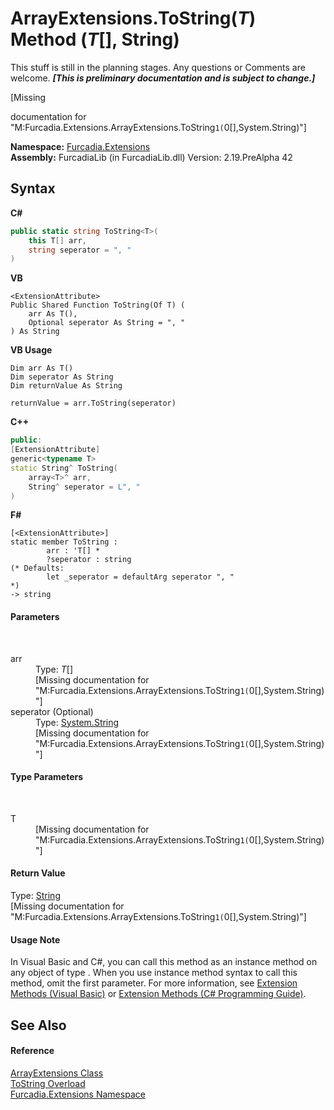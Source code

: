 # ArrayExtensions.ToString(*T*) Method (*T*[], String)
This stuff is still in the planning stages. Any questions or Comments are welcome. _**\[This is preliminary documentation and is subject to change.\]**_

\[Missing <summary> documentation for "M:Furcadia.Extensions.ArrayExtensions.ToString``1(``0[],System.String)"\]

**Namespace:**&nbsp;<a href="N_Furcadia_Extensions">Furcadia.Extensions</a><br />**Assembly:**&nbsp;FurcadiaLib (in FurcadiaLib.dll) Version: 2.19.PreAlpha 42

## Syntax

**C#**<br />
``` C#
public static string ToString<T>(
	this T[] arr,
	string seperator = ", "
)

```

**VB**<br />
``` VB
<ExtensionAttribute>
Public Shared Function ToString(Of T) ( 
	arr As T(),
	Optional seperator As String = ", "
) As String
```

**VB Usage**<br />
``` VB Usage
Dim arr As T()
Dim seperator As String
Dim returnValue As String

returnValue = arr.ToString(seperator)
```

**C++**<br />
``` C++
public:
[ExtensionAttribute]
generic<typename T>
static String^ ToString(
	array<T>^ arr, 
	String^ seperator = L", "
)
```

**F#**<br />
``` F#
[<ExtensionAttribute>]
static member ToString : 
        arr : 'T[] * 
        ?seperator : string 
(* Defaults:
        let _seperator = defaultArg seperator ", "
*)
-> string 

```


#### Parameters
&nbsp;<dl><dt>arr</dt><dd>Type: *T*[]<br />\[Missing <param name="arr"/> documentation for "M:Furcadia.Extensions.ArrayExtensions.ToString``1(``0[],System.String)"\]</dd><dt>seperator (Optional)</dt><dd>Type: <a href="http://msdn2.microsoft.com/en-us/library/s1wwdcbf" target="_blank">System.String</a><br />\[Missing <param name="seperator"/> documentation for "M:Furcadia.Extensions.ArrayExtensions.ToString``1(``0[],System.String)"\]</dd></dl>

#### Type Parameters
&nbsp;<dl><dt>T</dt><dd>\[Missing <typeparam name="T"/> documentation for "M:Furcadia.Extensions.ArrayExtensions.ToString``1(``0[],System.String)"\]</dd></dl>

#### Return Value
Type: <a href="http://msdn2.microsoft.com/en-us/library/s1wwdcbf" target="_blank">String</a><br />\[Missing <returns> documentation for "M:Furcadia.Extensions.ArrayExtensions.ToString``1(``0[],System.String)"\]

#### Usage Note
In Visual Basic and C#, you can call this method as an instance method on any object of type . When you use instance method syntax to call this method, omit the first parameter. For more information, see <a href="http://msdn.microsoft.com/en-us/library/bb384936.aspx">Extension Methods (Visual Basic)</a> or <a href="http://msdn.microsoft.com/en-us/library/bb383977.aspx">Extension Methods (C# Programming Guide)</a>.

## See Also


#### Reference
<a href="T_Furcadia_Extensions_ArrayExtensions">ArrayExtensions Class</a><br /><a href="Overload_Furcadia_Extensions_ArrayExtensions_ToString">ToString Overload</a><br /><a href="N_Furcadia_Extensions">Furcadia.Extensions Namespace</a><br />